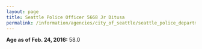 ```yaml
---
layout: page
title: Seattle Police Officer 5668 Jr Ditusa
permalink: /information/agencies/city_of_seattle/seattle_police_department/copbook/5668/
---
```


**Age as of Feb. 24, 2016:** 58.0
